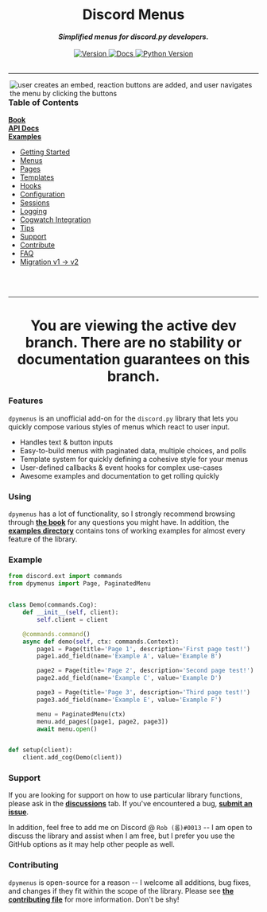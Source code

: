 <h1 align="center">Discord Menus</h1>

<div align="center">
  <strong><i>Simplified menus for discord.py developers.</i></strong>
  <br>
  <br>

  <a href="https://pypi.org/project/dpymenus/">
    <img src="https://img.shields.io/pypi/v/dpymenus?color=0073B7&label=Latest&style=for-the-badge" alt="Version" />
  </a>

  <a href="https://dpymenus.readthedocs.io/en/latest/">
    <img src="https://img.shields.io/readthedocs/dpymenus/latest?style=for-the-badge" alt="Docs" />
  </a>

  <a href="https://python.org">
    <img src="https://img.shields.io/pypi/pyversions/dpymenus?color=0073B7&style=for-the-badge" alt="Python Version" />
  </a>
</div>

<br>

---

<img align="right" src="assets/demo.gif" alt="user creates an embed, reaction buttons are added, and user navigates the
menu by clicking the buttons">

### Table of Contents

**[Book](https://dpymenus.com)** <br>
**[API Docs](https://dpymenus.readthedocs.io/en/latest/?badge=latest)** <br>
**[Examples](https://github.com/robertwayne/dpymenus/tree/master/examples)**

- [Getting Started](#getting-started)
- [Menus](#menus)
- [Pages](#pages)
- [Templates](#templates)
- [Hooks](#hooks)
- [Configuration](#configuration)
- [Sessions](#sessions)
- [Logging](#logging)
- [Cogwatch Integration](#cogwatch-integration)
- [Tips](#tips)
- [Support](#support)
- [Contribute](#contribute)
- [FAQ](#faq)
- [Migration v1 -> v2](#migration)

<br>
<br>

---
<div align="center">
  <h1>
    You are viewing the active dev branch.
    There are no stability or documentation guarantees on this branch.
  </h1>
</div>

### Features

`dpymenus` is an unofficial add-on for the `discord.py` library that lets you quickly compose various styles of menus
which react to user input.

- Handles text & button inputs
- Easy-to-build menus with paginated data, multiple choices, and polls
- Template system for quickly defining a cohesive style for your menus
- User-defined callbacks & event hooks for complex use-cases
- Awesome examples and documentation to get rolling quickly

### Using

`dpymenus` has a lot of functionality, so I strongly recommend browsing through **[the book](https://dpymenus.com)**
for any questions you might have. In addition, the
**[examples directory](https://github.com/robertwayne/dpymenus/examples)** contains tons of working examples for almost
every feature of the library.

### Example

```python
from discord.ext import commands
from dpymenus import Page, PaginatedMenu


class Demo(commands.Cog):
    def __init__(self, client):
        self.client = client

    @commands.command()
    async def demo(self, ctx: commands.Context):
        page1 = Page(title='Page 1', description='First page test!')
        page1.add_field(name='Example A', value='Example B')

        page2 = Page(title='Page 2', description='Second page test!')
        page2.add_field(name='Example C', value='Example D')

        page3 = Page(title='Page 3', description='Third page test!')
        page3.add_field(name='Example E', value='Example F')

        menu = PaginatedMenu(ctx)
        menu.add_pages([page1, page2, page3])
        await menu.open()


def setup(client):
    client.add_cog(Demo(client))
```

### Support

If you are looking for support on how to use particular library functions, please ask in the
**[discussions](https://github.com/robertwayne/dpymenus/discussions)** tab. If you've encountered a bug,
**[submit an issue](https://github.com/robertwayne/dpymenus/issues/new)**.

In addition, feel free to add me on Discord @ `Rob (롭)#0013` -- I am open to discuss the library and assist
when I am free, but I prefer you use the GitHub options as it may help other people as well.

### Contributing

`dpymenus` is open-source for a reason -- I welcome all additions, bug fixes, and changes if they fit within the scope
of the library. Please see
**[the contributing file](https://github.com/robertwayne/dpymenus/blob/master/CONTRIBUTING.md)**
for more information. Don't be shy!
